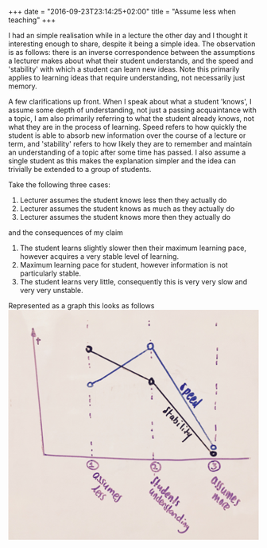+++
date = "2016-09-23T23:14:25+02:00"
title = "Assume less when teaching"
+++

I had an simple realisation while in a lecture the other day and I thought it interesting enough to share, despite it
being a simple idea. The observation is as follows: there is an inverse correspondence between the assumptions a lecturer 
makes about what their student understands, and the speed and 'stability' with which a student can learn new ideas. 
Note this primarily applies to learning ideas that require understanding, not necessarily just memory.

A few clarifications up front. When I speak about what a student 'knows', I assume some depth of understanding, not 
just a passing acquaintance with a topic, I am also primarily referring to what the student already knows, not what they 
are in the process of learning. Speed refers to how quickly the student is able to absorb new information over
the course of a lecture or term, and 'stability' refers to how likely they are to remember and maintain an understanding
of a topic after some time has passed. I also assume a single student as this makes the explanation simpler and the idea
can trivially be extended to a group of students.

Take the following three cases:

1. Lecturer assumes the student knows less then they actually do
2. Lecturer assumes the student knows as much as they actually do
3. Lecturer assumes the student knows more then they actually do

and the consequences of my claim

1. The student learns slightly slower then their maximum learning pace, however acquires a very stable level of learning.
2. Maximum learning pace for student, however information is not particularly stable.
3. The student learns very little, consequently this is very very slow and very very unstable.

Represented as a graph this looks as follows
![alt text](/images/assume-less-when-teaching_01.jpg)